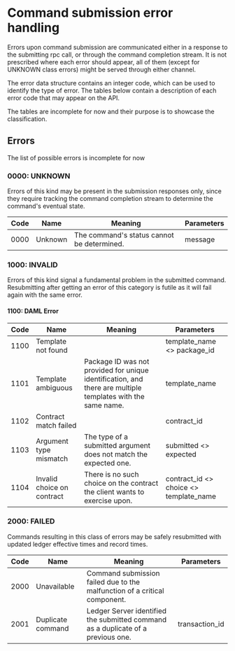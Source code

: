 # Command submission error handling

Errors upon command submission are communicated either in a response to the submitting rpc call, or through the command completion stream.
It is not prescribed where each error should appear, all of them (except for UNKNOWN class errors) might be served through either channel.

The error data structure contains an integer code, which can be used to identify the type of error.
The tables below contain a description of each error code that may appear on the API.

The tables are incomplete for now and their purpose is to showcase the classification.

## Errors

The list of possible errors is incomplete for now

### 0000: UNKNOWN

Errors of this kind may be present in the submission responses only, since they require tracking the command completion stream to determine the command's eventual state.

|Code|Name| Meaning|Parameters|
|---:|----|--------|----------|
|0000|Unknown|The command's status cannot be determined.|message|


### 1000: INVALID

Errors of this kind signal a fundamental problem in the submitted command. Resubmitting after getting an error of this category is futile as it will fail again with the same error.

#### 1100: DAML Error

|Code|Name| Meaning|Parameters|
|---:|----|--------|----------|
|1100|Template not found||template_name <> package_id|
|1101|Template ambiguous|Package ID was not provided for unique identification, and there are multiple templates with the same name.|template_name|
|1102|Contract match failed||contract_id|
|1103|Argument type mismatch|The type of a submitted argument does not match the expected one.|submitted <> expected|
|1104|Invalid choice on contract|There is no such choice on the contract the client wants to exercise upon.|contract_id <> choice <> template_name|

### 2000: FAILED

Commands resulting in this class of errors may be safely resubmitted with updated ledger effective times and record times.

|Code|Name| Meaning|Parameters|
|---:|----|--------|----------|
|2000|Unavailable|Command submission failed due to the malfunction of a critical component.||
|2001|Duplicate command|Ledger Server identified the submitted command as a duplicate of a previous one.|transaction_id|

